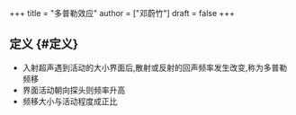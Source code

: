+++
title = "多普勒效应"
author = ["邓蔚竹"]
draft = false
+++

## 定义 {#定义}

-   入射超声遇到活动的大小界面后,散射或反射的回声频率发生改变,称为多普勒频移
-   界面活动朝向探头则频率升高
-   频移大小与活动程度成正比